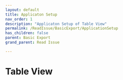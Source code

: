 ```yaml
---
layout: default
title: Applicaton Setup
nav_order: 1
description: "Applicaton Setup of Table View"
permalink: /ReadIssue/BasicExport/ApplicationSetup
has_children: false
parent: Basic Export
grand_parent: Read Issue

---
```


# Table View
 